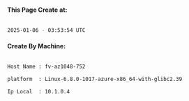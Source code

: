 
   
#### This Page Create at:

```bash

2025-01-06 - 03:53:54 UTC

```

#### Create By Machine:

```bash

Host Name : fv-az1048-752

platform  : Linux-6.8.0-1017-azure-x86_64-with-glibc2.39

Ip Local  : 10.1.0.4

```

